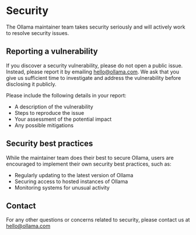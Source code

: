 # Security

The Ollama maintainer team takes security seriously and will actively work to resolve security issues.

## Reporting a vulnerability

If you discover a security vulnerability, please do not open a public issue. Instead, please report it by emailing hello@ollama.com. We ask that you give us sufficient time to investigate and address the vulnerability before disclosing it publicly.

Please include the following details in your report:
- A description of the vulnerability
- Steps to reproduce the issue
- Your assessment of the potential impact
- Any possible mitigations

## Security best practices

While the maintainer team does their best to secure Ollama, users are encouraged to implement their own security best practices, such as:

- Regularly updating to the latest version of Ollama
- Securing access to hosted instances of Ollama
- Monitoring systems for unusual activity

## Contact

For any other questions or concerns related to security, please contact us at hello@ollama.com
